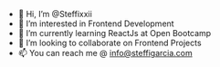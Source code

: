 - 👋 Hi, I’m @Steffixxii
- 👀 I’m interested in Frontend Development
- 🌱 I’m currently learning ReactJs at Open Bootcamp 
- 💞️ I’m looking to collaborate on Frontend Projects
- 📫 You can reach me @ info@steffigarcia.com

<!---
Steffixxii/Steffixxii is a ✨ special ✨ repository because its `README.md` (this file) appears on your GitHub profile.
You can click the Preview link to take a look at your changes.
--->
